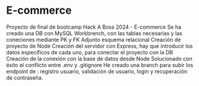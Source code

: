 # E-commerce
Proyecto de final de bootcamp Hack A Boss 2024 - E-commerce
Se ha creado una DB con MySQL Workbrench, con las tablas necesarias y las coneciones mediante PK y FK
Adjunto esquema relacional
Creación de proyecto de Node
Creación del servidor con Express, hay que introducir los datos específicos de cada uno, para conectar el proyecto con la DB
Creación de la conexión con la base de datos desde Node
Solucionado con éxito el conflicto entre .env y .gitignore
He creado una branch para subir los endpoint de : registro usuario, validación de usuario, login y recuperación de contraseña.
